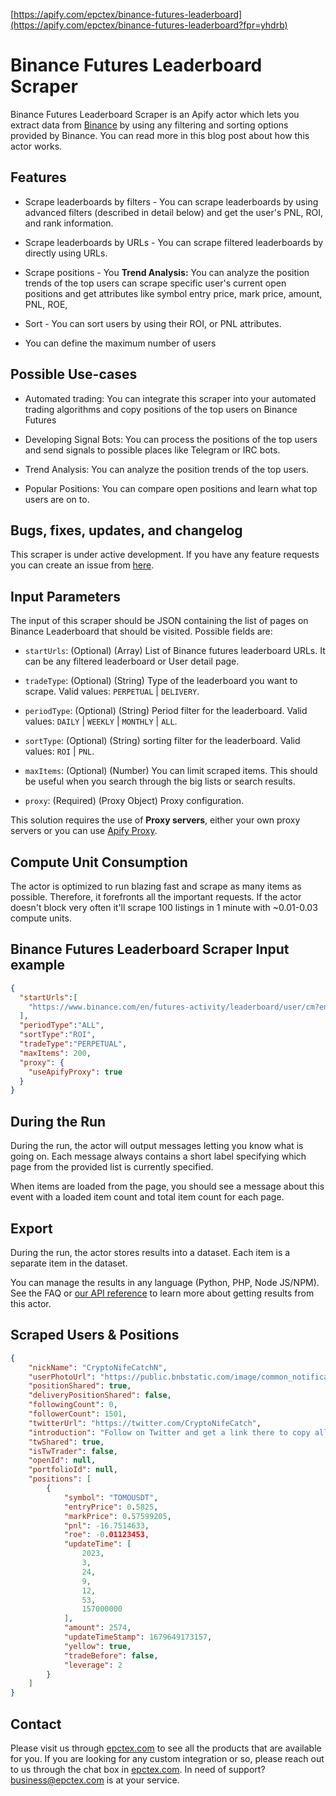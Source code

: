 [https://apify.com/epctex/binance-futures-leaderboard](https://apify.com/epctex/binance-futures-leaderboard?fpr=yhdrb)

# Binance Futures Leaderboard Scraper

Binance Futures Leaderboard Scraper is an Apify actor which lets you extract data from [Binance](https://www.binance.com/en/futures-activity/leaderboard) by using any filtering and sorting options provided by Binance. You can read more in this blog post about how this actor works.

## Features

-   Scrape leaderboards by filters - You can scrape leaderboards by using advanced filters (described in detail below) and get the user's PNL, ROI, and rank information.

-   Scrape leaderboards by URLs - You can scrape filtered leaderboards by directly using URLs.

-   Scrape positions - You **Trend Analysis:** You can analyze the position trends of the top users can scrape specific user's current open positions and get attributes like symbol entry price, mark price, amount, PNL, ROE,

-   Sort - You can sort users by using their ROI, or PNL attributes.

-   You can define the maximum number of users

## Possible Use-cases

-   Automated trading: You can integrate this scraper into your automated trading algorithms and copy positions of the top users on Binance Futures

-   Developing Signal Bots: You can process the positions of the top users and send signals to possible places like Telegram or IRC bots.

-   Trend Analysis: You can analyze the position trends of the top users.

-   Popular Positions: You can compare open positions and learn what top users are on to.

## Bugs, fixes, updates, and changelog

This scraper is under active development. If you have any feature requests you can create an issue from [here](https://github.com/epctex/binance-futures-leaderboard-scraper/issues).


## Input Parameters

The input of this scraper should be JSON containing the list of pages on Binance Leaderboard that should be visited. Possible fields are:

- `startUrls`: (Optional) (Array) List of Binance futures leaderboard URLs. It can be any filtered leaderboard or User detail page.

- `tradeType`: (Optional) (String) Type of the leaderboard you want to scrape. Valid values: `PERPETUAL` \| `DELIVERY`.

- `periodType`: (Optional) (String) Period filter for the leaderboard. Valid values: `DAILY` \| `WEEKLY` \| `MONTHLY` \| `ALL`.

- `sortType`: (Optional) (String) sorting filter for the leaderboard. Valid values: `ROI` \| `PNL`.

- `maxItems`: (Optional) (Number) You can limit scraped items. This should be useful when you search through the big lists or search results.

- `proxy`: (Required) (Proxy Object) Proxy configuration.

This solution requires the use of **Proxy servers**, either your own proxy servers or you can use <a href="https://www.apify.com/docs/proxy">Apify Proxy</a>.

## Compute Unit Consumption

The actor is optimized to run blazing fast and scrape as many items as possible. Therefore, it forefronts all the important requests. If the actor doesn't block very often it'll scrape 100 listings in 1 minute with ~0.01-0.03 compute units.

## Binance Futures Leaderboard Scraper Input example

```json
{
  "startUrls":[
    "https://www.binance.com/en/futures-activity/leaderboard/user/cm?encryptedUid=708A41D98F05FD23F8423AB41514E489"
  ],
  "periodType":"ALL",
  "sortType":"ROI",
  "tradeType":"PERPETUAL",
  "maxItems": 200,
  "proxy": {
    "useApifyProxy": true
  }
}
```

## During the Run

During the run, the actor will output messages letting you know what is going on. Each message always contains a short label specifying which page from the provided list is currently specified.

When items are loaded from the page, you should see a message about this event with a loaded item count and total item count for each page.

## Export

During the run, the actor stores results into a dataset. Each item is a separate item in the dataset.

You can manage the results in any language (Python, PHP, Node JS/NPM). See the FAQ or <a href="https://www.apify.com/docs/api" target="blank">our API reference</a> to learn more about getting results from this actor.

## Scraped Users & Positions

```json
{
    "nickName": "CryptoNifeCatchN",
    "userPhotoUrl": "https://public.bnbstatic.com/image/common_notification/20211230/f6305dee-e00e-4bfe-9d13-3073ad8eb565.png",
    "positionShared": true,
    "deliveryPositionShared": false,
    "followingCount": 0,
    "followerCount": 1501,
    "twitterUrl": "https://twitter.com/CryptoNifeCatch",
    "introduction": "Follow on Twitter and get a link there to copy all my trades",
    "twShared": true,
    "isTwTrader": false,
    "openId": null,
    "portfolioId": null,
    "positions": [
        {
            "symbol": "TOMOUSDT",
            "entryPrice": 0.5825,
            "markPrice": 0.57599205,
            "pnl": -16.7514633,
            "roe": -0.01123453,
            "updateTime": [
                2023,
                3,
                24,
                9,
                12,
                53,
                157000000
            ],
            "amount": 2574,
            "updateTimeStamp": 1679649173157,
            "yellow": true,
            "tradeBefore": false,
            "leverage": 2
        }
    ]
}
```

## Contact
Please visit us through [epctex.com](https://epctex.com) to see all the products that are available for you. If you are looking for any custom integration or so, please reach out to us through the chat box in [epctex.com](https://epctex.com). In need of support? [business@epctex.com](mailto:business@epctex.com) is at your service.
